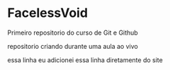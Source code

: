 # FacelessVoid
 Primeiro repositorio do curso de Git e Github

repositorio criando durante uma aula ao vivo

essa linha eu adicionei essa linha diretamente do site
